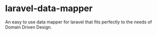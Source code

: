 # laravel-data-mapper
An easy to use data mapper for laravel that fits perfectly to the needs of Domain Driven Design.
